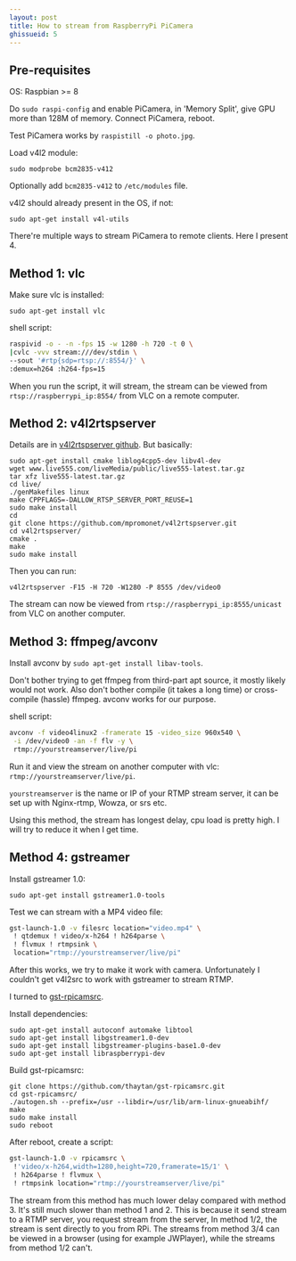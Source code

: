 ```yaml
---
layout: post
title: How to stream from RaspberryPi PiCamera
ghissueid: 5
---
```


## Pre-requisites

OS: Raspbian >= 8

Do `sudo raspi-config` and enable PiCamera, in 'Memory Split', give GPU more than 128M of memory.  Connect PiCamera, reboot.

Test PiCamera works by `raspistill -o photo.jpg`.

Load v4l2 module:

    sudo modprobe bcm2835-v412

Optionally add `bcm2835-v412` to `/etc/modules` file.

v4l2 should already present in the OS, if not: 

    sudo apt-get install v4l-utils

There're multiple ways to stream PiCamera to remote clients. Here I present 4.

## Method 1: vlc

Make sure vlc is installed: 

    sudo apt-get install vlc

shell script:

```bash
raspivid -o - -n -fps 15 -w 1280 -h 720 -t 0 \
|cvlc -vvv stream:///dev/stdin \
--sout '#rtp{sdp=rtsp://:8554/}' \
:demux=h264 :h264-fps=15

```

When you run the script, it will stream, the stream can be viewed from `rtsp://raspberrypi_ip:8554/` from VLC on a remote computer.

## Method 2: v4l2rtspserver

Details are in [v4l2rtspserver github](https://github.com/mpromonet/v4l2rtspserver).  But basically:

    sudo apt-get install cmake liblog4cpp5-dev libv4l-dev
    wget www.live555.com/liveMedia/public/live555-latest.tar.gz
    tar xfz live555-latest.tar.gz
    cd live/
    ./genMakefiles linux
    make CPPFLAGS=-DALLOW_RTSP_SERVER_PORT_REUSE=1
    sudo make install
    cd
    git clone https://github.com/mpromonet/v4l2rtspserver.git
    cd v4l2rtspserver/
    cmake .
    make
    sudo make install

Then you can run:

    v4l2rtspserver -F15 -H 720 -W1280 -P 8555 /dev/video0

The stream can now be viewed from `rtsp://raspberrypi_ip:8555/unicast` from VLC on another computer.

## Method 3: ffmpeg/avconv

Install avconv by `sudo apt-get install libav-tools`.

Don't bother trying to get ffmpeg from third-part apt source, it mostly likely would not work.  Also don't bother compile (it takes a long time) or cross-compile (hassle) ffmpeg.  avconv works for our purpose.

shell script:

```bash
avconv -f video4linux2 -framerate 15 -video_size 960x540 \
 -i /dev/video0 -an -f flv -y \
 rtmp://yourstreamserver/live/pi
```

Run it and view the stream on another computer with vlc: `rtmp://yourstreamserver/live/pi`.

`yourstreamserver` is the name or IP of your RTMP stream server, it can be set up with Nginx-rtmp, Wowza, or srs etc.

Using this method, the stream has longest delay, cpu load is pretty high.  I will try to reduce it when I get time.

## Method 4: gstreamer

Install gstreamer 1.0:

    sudo apt-get install gstreamer1.0-tools

Test we can stream with a MP4 video file:

```bash
gst-launch-1.0 -v filesrc location="video.mp4" \
 ! qtdemux ! video/x-h264 ! h264parse \
 ! flvmux ! rtmpsink \
 location="rtmp://yourstreamserver/live/pi"
```
After this works, we try to make it work with camera.  Unfortunately I couldn't get v4l2src to work with gstreamer to stream RTMP.

I turned to [gst-rpicamsrc](https://github.com/thaytan/gst-rpicamsrc).

Install dependencies:

    sudo apt-get install autoconf automake libtool 
    sudo apt-get install libgstreamer1.0-dev
    sudo apt-get install libgstreamer-plugins-base1.0-dev 
    sudo apt-get install libraspberrypi-dev

Build gst-rpicamsrc:

    git clone https://github.com/thaytan/gst-rpicamsrc.git
    cd gst-rpicamsrc/
    ./autogen.sh --prefix=/usr --libdir=/usr/lib/arm-linux-gnueabihf/
    make
    sudo make install
    sudo reboot

After reboot, create a script:

```bash
gst-launch-1.0 -v rpicamsrc \
 !'video/x-h264,width=1280,height=720,framerate=15/1' \
 ! h264parse ! flvmux \
 ! rtmpsink location="rtmp://yourstreamserver/live/pi"
```

The stream from this method has much lower delay compared with method 3.  It's still much slower than method 1 and 2.  This is because it send stream to a RTMP server, you request stream from the server, In method 1/2, the stream is sent directly to you from RPi.  The streams from method 3/4 can be viewed in a browser (using for example JWPlayer), while the streams from method 1/2 can't.
